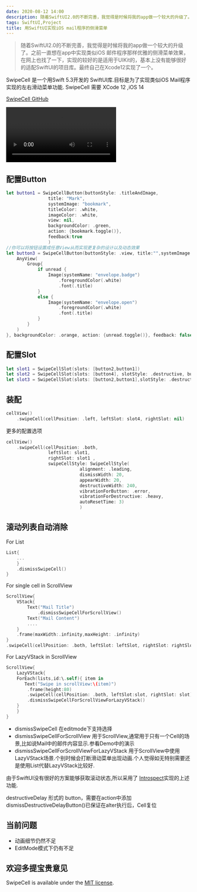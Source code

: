 ```yaml
---
date: 2020-08-12 14:00
description: 随着SwiftUI2.0的不断完善，我觉得是时候将我的app做一个较大的升级了。之前一直想在app中实现类似iOS 邮件程序那样优雅的侧滑菜单效果，在网上也找了一下，实现的较好的是适用于UIKit的，基本上没有能够很好的适配SwiftUI的项目库。最终自己在Xcode12实现了一个。
tags: SwiftUI,Project
title: 用SwiftUI实现iOS mail程序的侧滑菜单
---
```



> 随着SwiftUI2.0的不断完善，我觉得是时候将我的app做一个较大的升级了。之前一直想在app中实现类似iOS 邮件程序那样优雅的侧滑菜单效果，在网上也找了一下，实现的较好的是适用于UIKit的，基本上没有能够很好的适配SwiftUI的项目库。最终自己在Xcode12实现了一个。

SwipeCell 是一个用Swift 5.3开发的 SwiftUI库.目标是为了实现类似iOS Mail程序实现的左右滑动菜单功能. SwipeCell 需要 XCode 12 ,iOS 14

[SwipeCell GitHub](https://github.com/fatbobman/SwipeCell)

<video src="http://cdn.fatbobman.com/SwipeCellDemoVideo.mp4" controls = "controls">你的浏览器不支持本视频</video>

## 配置Button ##

```swift
let button1 = SwipeCellButton(buttonStyle: .titleAndImage,
                title: "Mark", 
                systemImage: "bookmark",
                titleColor: .white, 
                imageColor: .white, 
                view: nil,   
                backgroundColor: .green,
                action: {bookmark.toggle()},
                feedback:true
                )
//你可以将按钮设置成任意View从而实现更复杂的设计以及动态效果
let button3 = SwipeCellButton(buttonStyle: .view, title:"",systemImage: "", view: {
    AnyView(
        Group{
            if unread {
                Image(systemName: "envelope.badge")
                    .foregroundColor(.white)
                    .font(.title)
            }
            else {
                Image(systemName: "envelope.open")
                    .foregroundColor(.white)
                    .font(.title)
            }
        }
    )
}, backgroundColor: .orange, action: {unread.toggle()}, feedback: false)
```

## 配置Slot ##

```swift
let slot1 = SwipeCellSlot(slots: [button2,button1])
let slot2 = SwipeCellSlot(slots: [button4], slotStyle: .destructive, buttonWidth: 60) 
let slot3 = SwipeCellSlot(slots: [button2,button1],slotStyle: .destructiveDelay)
```

## 装配 ##

```swift
cellView()
    .swipeCell(cellPosition: .left, leftSlot: slot4, rightSlot: nil)
```

更多的配置选项

```swift
cellView()
    .swipeCell(cellPosition: .both, 
                leftSlot: slot1, 
                rightSlot: slot1 ,
                swipeCellStyle: SwipeCellStyle(
                            alignment: .leading,
                            dismissWidth: 20,
                            appearWidth: 20,
                            destructiveWidth: 240, 
                            vibrationForButton: .error, 
                            vibrationForDestructive: .heavy, 
                            autoResetTime: 3)
                            )
```

## 滚动列表自动消除 ##

For List

```swift
List{
    ...
    }
    .dismissSwipeCell()
}
```

For single cell in ScrollView

```swift
ScrollView{
    VStack{
        Text("Mail Title")
            .dismissSwipeCellForScrollView() 
        Text("Mail Content")
        ....
    }
    .frame(maxWidth:.infinity,maxHeight: .infinity)
}
.swipeCell(cellPosition: .both, leftSlot: leftSlot, rightSlot: rightSlot,clip: false)
```

For LazyVStack in ScrollView

```swift
ScrollView{
    LazyVStack{
    ForEach(lists,id:\.self){ item in
       Text("Swipe in scrollView:\(item)")
        .frame(height:80)
        .swipeCell(cellPosition: .both, leftSlot:slot, rightSlot: slot)
        .dismissSwipeCellForScrollViewForLazyVStack()
    }
    }
}
```

- dismissSwipeCell 在editmode下支持选择
- dismissSwipeCellForScrollView 用于ScrollView,通常用于只有一个Cell的场景,比如说Mail中的邮件内容显示.参看Demo中的演示
- dismissSwipeCellForScrollViewForLazyVStack 用于ScrollView中使用LazyVStack场景.个别时候会打断滑动菜单出现动画.个人觉得如无特别需要还是使用List代替LazyVStack比较好.

由于SwiftUI没有很好的方案能够获取滚动状态,所以采用了 [Introspect](https://github.com/siteline/SwiftUI-Introspect.git)实现的上述功能.

destructiveDelay 形式的 button，需要在action中添加 dismissDestructiveDelayButton()已保证在alter执行后，Cell复位

## 当前问题 ##

- 动画细节仍然不足
- EditMode模式下仍有不足

## 欢迎多提宝贵意见 ##

SwipeCell is available under the [MIT license](https://github.com/fatbobman/SwipeCell/blob/main/LICENSE.md).
